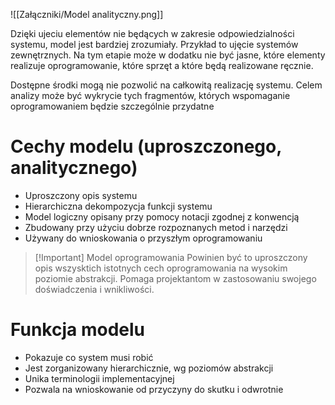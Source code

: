 ![[Załączniki/Model analityczny.png]]

Dzięki ujeciu elementów nie będących w zakresie odpowiedzialności systemu, model jest bardziej zrozumiały. Przykład to ujęcie systemów zewnętrznych. Na tym etapie może w dodatku nie być jasne, które elementy realizuje oprogramowanie, które sprzęt a które będą realizowane ręcznie. 

Dostępne środki mogą nie pozwolić na całkowitą realizację systemu. Celem analizy może być wykrycie tych fragmentów, których wspomaganie oprogramowaniem będzie szczególnie przydatne

# Cechy modelu (uproszczonego, analitycznego)
- Uproszczony opis systemu
- Hierarchiczna dekompozycja funkcji systemu
- Model logiczny opisany przy pomocy notacji zgodnej z konwencją
- Zbudowany przy użyciu dobrze rozpoznanych metod i narzędzi
- Używany do wnioskowania o przyszłym oprogramowaniu

>[!Important] Model oprogramowania
>Powinien być to uproszczony opis wszysktich istotnych cech oprogramowania na wysokim poziomie abstrakcji. Pomaga projektantom w zastosowaniu swojego doświadczenia i wnikliwości.

# Funkcja modelu
- Pokazuje co system musi robić
- Jest zorganizowany hierarchicznie, wg poziomów abstrakcji
- Unika terminologii implementacyjnej
- Pozwala na wnioskowanie od przyczyny do skutku i odwrotnie